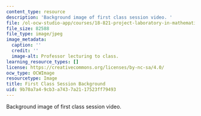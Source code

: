 ```yaml
---
content_type: resource
description: 'Background image of first class session video. '
file: /ol-ocw-studio-app/courses/18-821-project-laboratory-in-mathematics-spring-2013/9b70a7a49cb3a7437a2117523ff79493_MIT18_821S13_first_class_bg.jpg
file_size: 82588
file_type: image/jpeg
image_metadata:
  caption: ''
  credit: ''
  image-alt: Professor lecturing to class.
learning_resource_types: []
license: https://creativecommons.org/licenses/by-nc-sa/4.0/
ocw_type: OCWImage
resourcetype: Image
title: First Class Session Background
uid: 9b70a7a4-9cb3-a743-7a21-17523ff79493
---
```

Background image of first class session video. 
